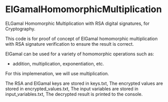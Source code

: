 # ElGamalHomomorphicMultiplication
ELGamal Homomorphic Multiplication with RSA digital signatures, for Cryptography.



This code is for proof of concept of ElGamal homomorphic multiplication with RSA signature verification to ensure the result is correct.

ElGamal can be used for a variety of homomorphic operations such as:

  - addition, multiplication, exponentiation, etc.

For this implemenation, we will use multiplication.


The RSA and ElGamal keys are stored in keys.txt,
The encrypted values are stored in encrypted_values.txt,
The input variables are stored in input_variables.txt,
The decrypted result is printed to the console.
